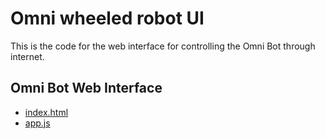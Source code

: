 # Omni wheeled robot UI

This is the code for the web interface for controlling the Omni Bot through internet.

## Omni Bot Web Interface

- [index.html](index.html)
- [app.js](js/app.js)

